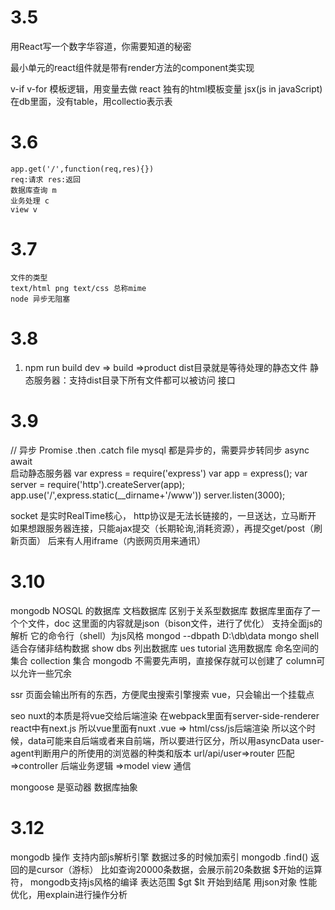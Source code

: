 # 3.5
 用React写一个数字华容道，你需要知道的秘密

 最小单元的react组件就是带有render方法的component类实现

 v-if v-for 
 模板逻辑，用变量去做
 react 独有的html模板变量 jsx(js in javaScript)
 在db里面，没有table，用collectio表示表

# 3.6
    app.get('/',function(req,res){})
    req:请求 res:返回
    数据库查询 m
    业务处理 c
    view v

# 3.7
    文件的类型
    text/html png text/css 总称mime
    node 异步无阻塞
# 3.8
1. npm run build
dev => build =>product
dist目录就是等待处理的静态文件
静态服务器：支持dist目录下所有文件都可以被访问
接口

# 3.9
// 异步
Promise .then .catch
file mysql 都是异步的，需要异步转同步
async await  
启动静态服务器
var express = require('express')
var app = express();
var server = require('http').createServer(app);
app.use('/',express.static(__dirname+'/www'))
server.listen(3000);

socket 是实时RealTime核心，
http协议是无法长链接的，一旦送达，立马断开 
如果想跟服务器连接，只能ajax提交（长期轮询,消耗资源），再提交get/post（刷新页面）
后来有人用iframe（内嵌网页用来通讯）

# 3.10
mongodb NOSQL 的数据库
文档数据库 区别于关系型数据库
数据库里面存了一个个文件，doc 这里面的内容就是json（bison文件，进行了优化）
支持全面js的解析 它的命令行（shell）为js风格
mongod --dbpath D:\db\data
mongo shell 
适合存储非结构数据
show dbs 列出数据库
ues tutorial 选用数据库
命名空间的集合
collection 集合
mongodb  不需要先声明，直接保存就可以创建了
column可以允许一些冗余

ssr
页面会输出所有的东西，方便爬虫搜索引擎搜索
vue，只会输出一个挂载点

seo
nuxt的本质是将vue交给后端渲染
在webpack里面有server-side-renderer
react中有next.js
所以vue里面有nuxt
.vue => html/css/js后端渲染
所以这个时候，data可能来自后端或者来自前端，所以要进行区分，所以用asyncData
user-agent判断用户的所使用的浏览器的种类和版本
url/api/user=>router 匹配
=>controller 后端业务逻辑
=>model view 通信

mongoose 是驱动器 数据库抽象

# 3.12
mongodb 操作 支持内部js解析引擎
数据过多的时候加索引
mongodb
.find() 返回的是cursor（游标）
比如查询20000条数据，会展示前20条数据
$开始的运算符， mongodb支持js风格的编译
表达范围 $gt $lt 开始到结尾
用json对象
性能优化，用explain进行操作分析
